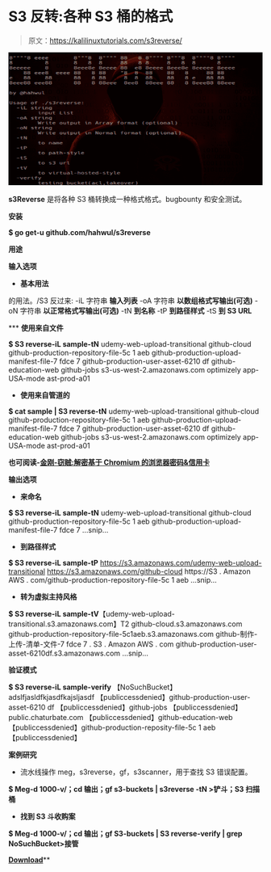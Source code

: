 # S3 反转:各种 S3 桶的格式

> 原文：<https://kalilinuxtutorials.com/s3reverse/>

[![S3Reverse : Format Of Various S3 Buckets](img/73204964d76c9cf8961ea46f26831269.png "S3Reverse : Format Of Various S3 Buckets")](https://1.bp.blogspot.com/-TvBEbwngEX8/XqWqOkQrlyI/AAAAAAAAGGM/UsIibHszRVEkR2fQHOitqn-UUvD13DHIQCLcBGAsYHQ/s1600/s3reverse%25281%2529.png)

**s3Reverse** 是将各种 S3 桶转换成一种格式格式。bugbounty 和安全测试。

**安装**

**$ go get-u github.com/hahwul/s3reverse**

**用途**

**输入选项**

*   **基本用法**

的用法。/S3 反过来:
-iL 字符串
**输入列表**
-oA 字符串
**以数组格式写输出(可选)**
-oN 字符串
**以正常格式写输出(可选)**
-tN
**到名称**
-tP
**到路径样式**
-tS
**到 S3 URL**

 ***   **使用来自文件**

**$ S3 reverse-iL sample-tN**
udemy-web-upload-transitional
github-cloud
github-production-repository-file-5c 1 aeb
github-production-upload-manifest-file-7 fdce 7
github-production-user-asset-6210 df
github-education-web
github-jobs
s3-us-west-2.amazonaws.com
optimizely
app-USA-mode ast-prod-a01

*   **使用来自管道的**

**$ cat sample | S3 reverse-tN**
udemy-web-upload-transitional
github-cloud
github-production-repository-file-5c 1 aeb
github-production-upload-manifest-file-7 fdce 7
github-production-user-asset-6210 df
github-education-web
github-jobs
s3-us-west-2.amazonaws.com
optimizely
app-USA-mode ast-prod-a01

**也可阅读-[金刚-窃贼:解密基于 Chromium 的浏览器密码&信用卡](https://kalilinuxtutorials.com/adamantium-thief/)**

**输出选项**

*   **来命名**

**$ S3 reverse-iL sample-tN**
udemy-web-upload-transitional
github-cloud
github-production-repository-file-5c 1 aeb
github-production-upload-manifest-file-7 fdce 7
…snip…

*   **到路径样式**

**$ S3 reverse-iL sample-tP**
https://s3.amazonaws.com/udemy-web-upload-transitional
https://s3.amazonaws.com/github-cloud
https://S3 . Amazon AWS . com/github-production-repository-file-5c 1 aeb
…snip…

*   **转为虚拟主持风格**

**$ S3 reverse-iL sample-tV**【udemy-web-upload-transitional.s3.amazonaws.com】T2
github-cloud.s3.amazonaws.com
github-production-repository-file-5c1aeb.s3.amazonaws.com
github-制作-上传-清单-文件-7 fdce 7 . S3 . Amazon AWS . com
github-production-user-asset-6210df.s3.amazonaws.com
…snip…

**验证模式**

**$ S3 reverse-iL sample-verify**
【NoSuchBucket】adslfjasldfkjasdfkajsljasdf
【publiccessdenied】github-production-user-asset-6210 df
【publiccessdenied】github-jobs
【publiccessdenied】public.chaturbate.com
【publiccessdenied】github-education-web
【publiccessdenied】github-production-reposity-file-5c 1 aeb
【publiccessdenied】

**案例研究**

*   流水线操作 meg，s3reverse，gf，s3scanner，用于查找 S3 错误配置。

**$ Meg-d 1000-v/；cd 输出；gf s3-buckets | s3reverse -tN >铲斗；S3 扫描桶**

*   **找到 S3 斗收购案**

**$ Meg-d 1000-v/；cd 输出；gf S3-buckets | S3 reverse-verify | grep NoSuchBucket>接管**

[**Download**](https://github.com/hahwul/s3reverse)**